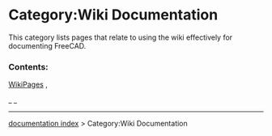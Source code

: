# Category:Wiki Documentation
This category lists pages that relate to using the wiki effectively for documenting FreeCAD.

### Contents:

[WikiPages](WikiPages.md) ,

_ _

---
[documentation index](../README.md) > Category:Wiki Documentation
